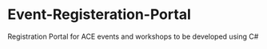 # Event-Registeration-Portal
Registration Portal for ACE events and workshops to be developed using C#
